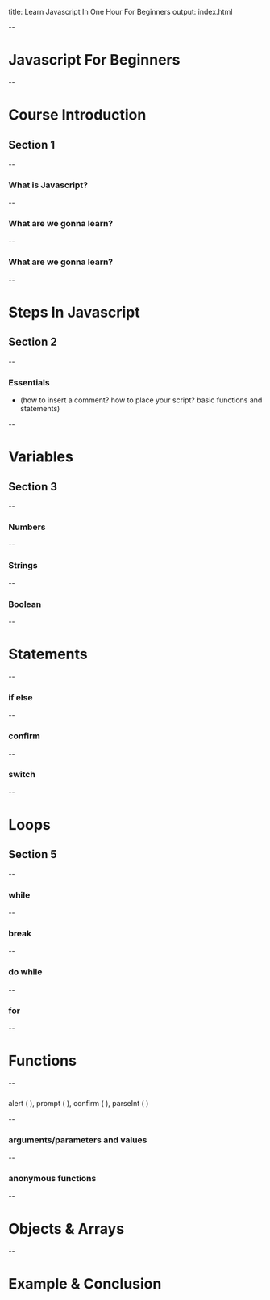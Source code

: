 title: Learn Javascript In One Hour For Beginners
output: index.html

--

# Javascript For Beginners
  
--

# Course Introduction

## Section 1

--

### What is Javascript?

--

### What are we gonna learn?

--

### What are we gonna learn?

--

# Steps In Javascript 

## Section 2

--

### Essentials 

* (how to insert a comment? how to place your script? basic functions and statements) 

--

# Variables 

## Section 3

--

### Numbers

--

### Strings

--

### Boolean

--

# Statements

--

### if else

--

### confirm

--

### switch 

--

# Loops

## Section 5
--

### while

--

### break 

--

### do while

--

### for 

--

# Functions 

--

### 
alert ( ), prompt ( ), confirm ( ), parseInt ( ) 

--

### arguments/parameters and values

--

### anonymous functions 

--

# Objects & Arrays 

--

# Example & Conclusion 

